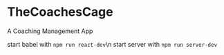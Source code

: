# TheCoachesCage
A Coaching Management App

start babel with ```npm run react-dev```\n
start server with ```npm run server-dev```
